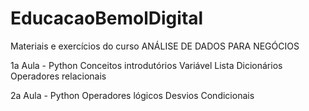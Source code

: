 # EducacaoBemolDigital
Materiais e exercícios do curso ANÁLISE DE DADOS PARA NEGÓCIOS

1a Aula - Python
Conceitos introdutórios
Variável
Lista
Dicionários
Operadores relacionais

2a Aula - Python
Operadores lógicos
Desvios Condicionais

